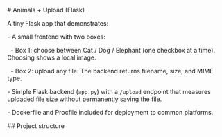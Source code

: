 \# Animals + Upload (Flask)



A tiny Flask app that demonstrates:

\- A small frontend with two boxes:

&nbsp; - Box 1: choose between Cat / Dog / Elephant (one checkbox at a time). Choosing shows a local image.

&nbsp; - Box 2: upload any file. The backend returns filename, size, and MIME type.

\- Simple Flask backend (`app.py`) with a `/upload` endpoint that measures uploaded file size without permanently saving the file.

\- Dockerfile and Procfile included for deployment to common platforms.



\## Project structure





